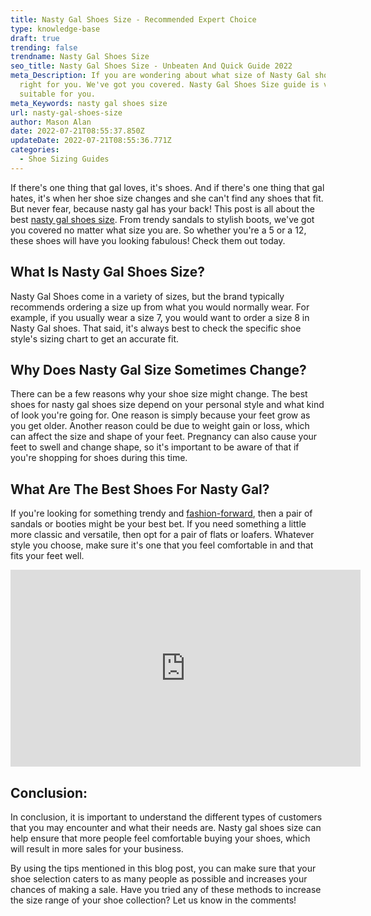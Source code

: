 ```yaml
---
title: Nasty Gal Shoes Size - Recommended Expert Choice
type: knowledge-base
draft: true
trending: false
trendname: Nasty Gal Shoes Size
seo_title: Nasty Gal Shoes Size - Unbeaten And Quick Guide 2022
meta_Description: If you are wondering about what size of Nasty Gal shoes is
  right for you. We've got you covered. Nasty Gal Shoes Size guide is very
  suitable for you.
meta_Keywords: nasty gal shoes size
url: nasty-gal-shoes-size
author: Mason Alan
date: 2022-07-21T08:55:37.850Z
updateDate: 2022-07-21T08:55:36.771Z
categories:
  - Shoe Sizing Guides
---
```

If there's one thing that gal loves, it's shoes. And if there's one thing that gal hates, it's when her shoe size changes and she can't find any shoes that fit. But never fear, because nasty gal has your back! This post is all about the best <a href="https://shoesspy.com/nasty-gal-shoes-size/" target="_blank" rel="noopener">nasty gal shoes size</a>. From trendy sandals to stylish boots, we've got you covered no matter what size you are. So whether you're a 5 or a 12, these shoes will have you looking fabulous! Check them out today.

## **What Is Nasty Gal Shoes Size?**

Nasty Gal Shoes come in a variety of sizes, but the brand typically recommends ordering a size up from what you would normally wear. For example, if you usually wear a size 7, you would want to order a size 8 in Nasty Gal shoes. That said, it's always best to check the specific shoe style's sizing chart to get an accurate fit.

## **Why Does Nasty Gal Size Sometimes Change?**

There can be a few reasons why your shoe size might change. The best shoes for nasty gal shoes size depend on your personal style and what kind of look you're going for. One reason is simply because your feet grow as you get older. Another reason could be due to weight gain or loss, which can affect the size and shape of your feet. Pregnancy can also cause your feet to swell and change shape, so it's important to be aware of that if you're shopping for shoes during this time.

## **What Are The Best Shoes For Nasty Gal?**

If you're looking for something trendy and <a href="https://www.dictionary.com/browse/fashion-forward" target="_blank" rel="nofollow" rel="noopener">fashion-forward</a>, then a pair of sandals or booties might be your best bet. If you need something a little more classic and versatile, then opt for a pair of flats or loafers. Whatever style you choose, make sure it's one that you feel comfortable in and that fits your feet well.

<iframe width="560" height="315" src="https://www.youtube.com/embed/joXmHMOe6fU" title="YouTube video player" frameborder="0" allow="accelerometer; autoplay; clipboard-write; encrypted-media; gyroscope; picture-in-picture" allowfullscreen></iframe>

## **Conclusion:**

In conclusion, it is important to understand the different types of customers that you may encounter and what their needs are. Nasty gal shoes size can help ensure that more people feel comfortable buying your shoes, which will result in more sales for your business. 

By using the tips mentioned in this blog post, you can make sure that your shoe selection caters to as many people as possible and increases your chances of making a sale. Have you tried any of these methods to increase the size range of your shoe collection? Let us know in the comments!